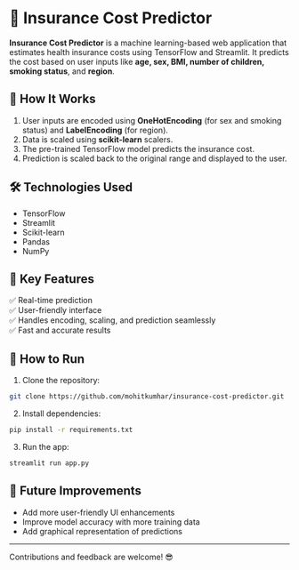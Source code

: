 # 🚀 Insurance Cost Predictor  

**Insurance Cost Predictor** is a machine learning-based web application that estimates health insurance costs using TensorFlow and Streamlit. It predicts the cost based on user inputs like **age, sex, BMI, number of children, smoking status**, and **region**.  

## 📌 **How It Works**  
1. User inputs are encoded using **OneHotEncoding** (for sex and smoking status) and **LabelEncoding** (for region).  
2. Data is scaled using **scikit-learn** scalers.  
3. The pre-trained TensorFlow model predicts the insurance cost.  
4. Prediction is scaled back to the original range and displayed to the user.  

## 🛠️ **Technologies Used**  
- TensorFlow  
- Streamlit  
- Scikit-learn  
- Pandas  
- NumPy  

## 🎯 **Key Features**  
✅ Real-time prediction  
✅ User-friendly interface  
✅ Handles encoding, scaling, and prediction seamlessly  
✅ Fast and accurate results  

## 🚀 **How to Run**  
1. Clone the repository:  
```bash
git clone https://github.com/mohitkumhar/insurance-cost-predictor.git
```
2. Install dependencies:  
```bash
pip install -r requirements.txt
```
3. Run the app:  
```bash
streamlit run app.py
```

## 📄 **Future Improvements**  
- Add more user-friendly UI enhancements  
- Improve model accuracy with more training data  
- Add graphical representation of predictions  

---

Contributions and feedback are welcome! 😎
